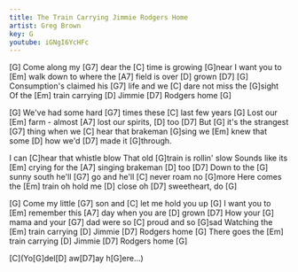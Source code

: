 ```yaml
---
title: The Train Carrying Jimmie Rodgers Home
artist: Greg Brown
key: G
youtube: iGNgI6YcHFc
---
```


 [G]   Come along my  [G7]    dear the  [C]   time is growing  [G]near
I want you to  [Em]    walk down to where the  [A7]    field is over  [D]   grown  [D7]
 [G]   Consumption's claimed his  [G7]    life and we  [C]   dare not miss the  [G]sight
Of the  [Em]    train carrying  [D]   Jimmie [D7]    Rodgers home  [G]

 [G]   We've had some hard  [G7]    times these  [C]   last few years  [G]
Lost our  [Em]    farm - almost  [A7]    lost our spirits,  [D]   too  [D7]
But  [G]   it's the strangest  [G7]    thing when we  [C]   hear that brakeman  [G]sing
we  [Em]    knew that some  [D]   how we'd  [D7]    made it  [G]through.

I can  [C]hear that whistle blow
That old  [G]train is rollin' slow
Sounds like its  [Em]    crying for the  [A7]    singing brakeman  [D]   too  [D7]
Down to the  [G]   sunny south he'll  [G7]    go and he'll  [C]   never roam no  [G]more
Here comes the  [Em]    train oh hold me  [D]   close oh  [D7]    sweetheart, do  [G]

 [G]   Come my little  [G7]    son and  [C]   let me hold you up  [G]
I want you to  [Em]    remember this  [A7]    day when you are  [D]   grown  [D7]
How your  [G]   mama and your  [G7]    dad were so  [C]   proud and so  [G]sad
Watching the  [Em]    train carrying  [D]   Jimmie [D7]    Rodgers home  [G]
There goes the  [Em]    train carrying  [D]   Jimmie [D7]    Rodgers home  [G]

[C](Yo[G]del[D] aw[D7]ay h[G]ere...)
